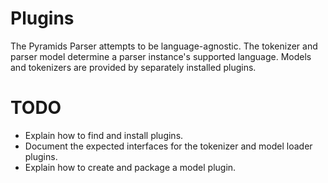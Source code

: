 # Plugins

The Pyramids Parser attempts to be language-agnostic. The tokenizer and
parser model determine a parser instance's supported language. Models and
tokenizers are provided by separately installed plugins.


# TODO
* Explain how to find and install plugins.
* Document the expected interfaces for the tokenizer and model loader 
  plugins.
* Explain how to create and package a model plugin.
